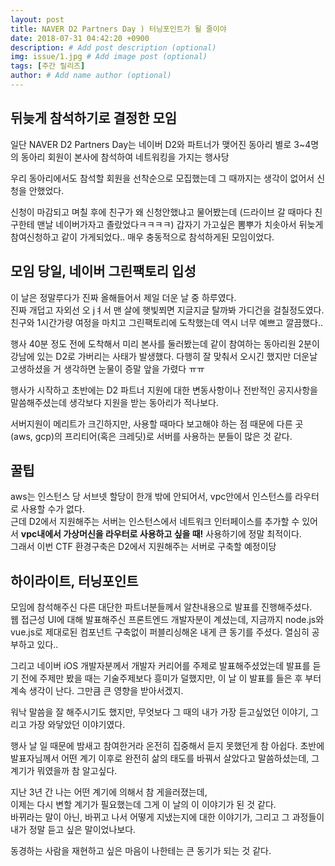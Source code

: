 ```yaml
---
layout: post
title: NAVER D2 Partners Day ) 터닝포인트가 될 줄이야
date: 2018-07-31 04:42:20 +0900
description: # Add post description (optional)
img: issue/1.jpg # Add image post (optional)
tags: [주간 릴리즈]
author: # Add name author (optional)
---
```


## 뒤늦게 참석하기로 결정한 모임
일단 NAVER D2 Partners Day는 네이버 D2와 파트너가 맺어진 동아리 별로 3~4명의 동아리 회원이 본사에 참석하여 네트워킹을 가지는 행사당

우리 동아리에서도 참석할 회원을 선착순으로 모집했는데 그 때까지는 생각이 없어서 신청을 안했었다.

신청이 마감되고 며칠 후에 친구가 왜 신청안했냐고 물어봤는데 (드라이브 갈 때마다 친구한테 맨날 네이버가자고 졸랐었다ㅋㅋㅋㅋ) 갑자기 가고싶은 뽐뿌가 치솟아서 뒤늦게 참여신청하고 같이 가게되었다.. 매우 충동적으로 참석하게된 모임이었다.

## 모임 당일, 네이버 그린팩토리 입성

이 날은 정말루다가 진짜 올해들어서 제일 더운 날 중 하루였다.
<br>진짜 개덥고 자외선 오 jㅕ서 맨 살에 햇빛쬐면 지글지글 탈까봐 가디건을 걸칠정도였다.
<br>친구와 1시간가량 여정을 마치고 그린팩토리에 도착했는데 역시 너무 예쁘고 깔끔했다..

행사 40분 정도 전에 도착해서 미리 본사를 둘러봤는데 같이 참여하는 동아리원 2분이 강남에 있는 D2로 가버리는 사태가 발생했다. 다행히 잘 맞춰서 오시긴 했지만 더운날 고생하셨을 거 생각하면 눈물이 증말 앞을 가렸다 ㅠㅠ

행사가 시작하고 초반에는 D2 파트너 지원에 대한 변동사항이나 전반적인 공지사항을 말씀해주셨는데 생각보다 지원을 받는 동아리가 적나보다.

서버지원이 메리트가 크긴하지만, 사용할 때마다 보고해야 하는 점 때문에 다른 곳(aws, gcp)의 프리티어(혹은 크레딧)로 서버를 사용하는 분들이 많은 것 같다.

## **꿀팁**

aws는 인스턴스 당 서브넷 할당이 한개 밖에 안되어서, vpc안에서 인스턴스를 라우터로 사용할 수가 없다.
<br>근데 D2에서 지원해주는 서버는 인스턴스에서 네트워크 인터페이스를 추가할 수 있어서 **vpc내에서 가상머신을 라우터로 사용하고 싶을 때!** 사용하기에 정말 최적이다.
<br>그래서 이번 CTF 환경구축은 D2에서 지원해주는 서버로 구축할 예정이당

## 하이라이트, 터닝포인트

모임에 참석해주신 다른 대단한 파트너분들께서 알찬내용으로 발표를 진행해주셨다.
<br>웹 접근성 UI에 대해 발표해주신 프론트엔드 개발자분이 계셨는데, 지금까지 node.js와 vue.js로 제대로된 컴포넌트 구축없이 퍼블리싱해온 내게 큰 동기를 주셨다. 열심히 공부하고 있다..

그리고 네이버 iOS 개발자분께서 개발자 커리어를 주제로 발표해주셨었는데 발표를 듣기 전에 주제만 봤을 때는 기술주제보다 흥미가 덜했지만, 이 날 이 발표를 들은 후 부터 계속 생각이 난다. 그만큼 큰 영향을 받아서겠지.

워낙 말씀을 잘 해주시기도 했지만, 무엇보다 그 때의 내가 가장 듣고싶었던 이야기, 그리고 가장 와닿았던 이야기였다.

행사 날 일 때문에 밤새고 참여한거라 온전히 집중해서 듣지 못했던게 참 아쉽다. 초반에 발표자님께서 어떤 계기 이후로 완전히 삶의 태도를 바꿔서 살았다고 말씀하셨는데, 그 계기가 뭐였을까 참 알고싶다.

지난 3년 간 나는 어떤 계기에 의해서 참 게을러졌는데,
<br>이제는 다시 변할 계기가 필요했는데 그게 이 날의 이 이야기가 된 것 같다.
<br>바뀌라는 말이 아닌, 바뀌고 나서 어떻게 지냈는지에 대한 이야기가, 그리고 그 과정들이 내가 정말 듣고 싶은 말이었나보다.

동경하는 사람을 재현하고 싶은 마음이 나한테는 큰 동기가 되는 것 같다.

 